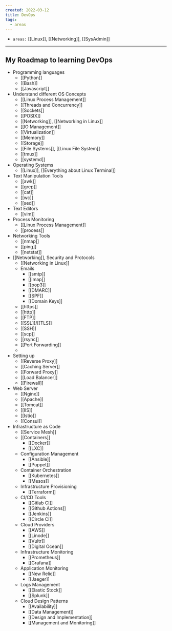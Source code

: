 ```yaml
---
created: 2022-03-12
title: DevOps
tags:
  - areas
---
```


- `areas:` [[Linux]], [[Networking]], [[SysAdmin]]

---

## My Roadmap to learning DevOps

- Programming languages
  - [[Python]]
  - [[Bash]]
  - [[Javascript]]
- Understand different OS Concepts
  - [[Linux Process Management]]
  - [[Threads and Concurrency]]
  - [[Sockets]]
  - [[POSIX]]
  - [[Networking]], [[Networking in Linux]]
  - [[IO Management]]
  - [[Virtualization]]
  - [[Memory]]
  - [[Storage]]
  - [[File Systems]], [[Linux File System]]
  - [[tmux]]
  - [[systemd]]
- Operating Systems
  - [[Linux]], [[Everything about Linux Terminal]]
- Text Manipulation Tools
  - [[awk]]
  - [[grep]]
  - [[cat]]
  - [[wc]]
  - [[sed]]
- Text Editors
  - [[vim]]
- Process Monitoring
  - [[Linux Process Management]]
  - [[process]]
- Networking Tools
  - [[nmap]]
  - [[ping]]
  - [[netstat]]
- [[Networking]], Security and Protocols
  - [[Networking in Linux]]
  - Emails
    - [[smtp]]
    - [[imap]]
    - [[pop3]]
    - [[DMARC]]
    - [[SPF]]
    - [[Domain Keys]]
  - [[https]]
  - [[http]]
  - [[FTP]]
  - [[SSL]]/[[TLS]]
  - [[SSH]]
  - [[scp]]
  - [[rsync]]
  - [[Port Forwarding]]
  -
- Setting up
  - [[Reverse Proxy]]
  - [[Caching Server]]
  - [[Forward Proxy]]
  - [[Load Balancer]]
  - [[Firewall]]
- Web Server
  - [[Nginx]]
  - [[Apache]]
  - [[Tomcat]]
  - [[IIS]]
  - [[Istio]]
  - [[Consul]]
- Infrastructure as Code
  - [[Service Mesh]]
  - [[Containers]]
    - [[Docker]]
    - [[LXC]]
  - Configuration Management
    - [[Ansible]]
    - [[Puppet]]
  - Container Orchestration
    - [[Kubernetes]]
    - [[Mesos]]
  - Infrastructure Provisioning
    - [[Terraform]]
  - CI/CD Tools
    - [[Gitlab CI]]
    - [[Github Actions]]
    - [[Jenkins]]
    - [[Circle CI]]
  - Cloud Providers
    - [[AWS]]
    - [[Linode]]
    - [[Vultr]]
    - [[Digital Ocean]]
  - Infrastructure Monitoring
    - [[Prometheus]]
    - [[Grafana]]
  - Application Monitoring
    - [[New Relic]]
    - [[Jaeger]]
  - Logs Management
    - [[Elastic Stock]]
    - [[Splunk]]
  - Cloud Design Patterns
    - [[Availability]]
    - [[Data Management]]
    - [[Design and Implementation]]
    - [[Management and Monitoring]]
